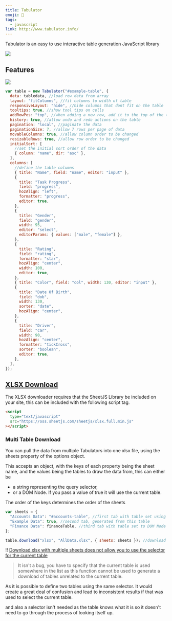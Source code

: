 ```yaml
---
title: Tabulator
emoji: 📝
tags:
  - javascript
link: http://www.tabulator.info/
---
```


Tabulator is an easy to use interactive table generation JavaScript library

![](https://camo.githubusercontent.com/9c2d6ef191915ab62b8ebebd89b872117d50fb3a/687474703a2f2f746162756c61746f722e696e666f2f696d616765732f746162756c61746f725f7461626c652e6a7067)

## Features

![](https://camo.githubusercontent.com/a53666e350066bb06923290b7576b8b02784b45e/687474703a2f2f6f6c69666f6c6b6572642e6769746875622e696f2f746162756c61746f722f696d616765732f666561747572656c6973745f73686172652e706e67)

```js
var table = new Tabulator("#example-table", {
  data: tabledata, //load row data from array
  layout: "fitColumns", //fit columns to width of table
  responsiveLayout: "hide", //hide columns that dont fit on the table
  tooltips: true, //show tool tips on cells
  addRowPos: "top", //when adding a new row, add it to the top of the table
  history: true, //allow undo and redo actions on the table
  pagination: "local", //paginate the data
  paginationSize: 7, //allow 7 rows per page of data
  movableColumns: true, //allow column order to be changed
  resizableRows: true, //allow row order to be changed
  initialSort: [
    //set the initial sort order of the data
    { column: "name", dir: "asc" },
  ],
  columns: [
    //define the table columns
    { title: "Name", field: "name", editor: "input" },
    {
      title: "Task Progress",
      field: "progress",
      hozAlign: "left",
      formatter: "progress",
      editor: true,
    },
    {
      title: "Gender",
      field: "gender",
      width: 95,
      editor: "select",
      editorParams: { values: ["male", "female"] },
    },
    {
      title: "Rating",
      field: "rating",
      formatter: "star",
      hozAlign: "center",
      width: 100,
      editor: true,
    },
    { title: "Color", field: "col", width: 130, editor: "input" },
    {
      title: "Date Of Birth",
      field: "dob",
      width: 130,
      sorter: "date",
      hozAlign: "center",
    },
    {
      title: "Driver",
      field: "car",
      width: 90,
      hozAlign: "center",
      formatter: "tickCross",
      sorter: "boolean",
      editor: true,
    },
  ],
});
```

## [XLSX Download](http://tabulator.info/docs/4.7/download#xlsx)

The XLSX downloader requires that the SheetJS Library be included on your site, this can be included with the following script tag.

```html
<script
  type="text/javascript"
  src="https://oss.sheetjs.com/sheetjs/xlsx.full.min.js"
></script>
```

### Multi Table Download

You can pull the data from multiple Tabulators into one xlsx file, using the sheets property of the options object.

This accepts an object, with the keys of each property being the sheet name, and the values being the tables to draw the data from, this can either be

- a string representing the query selector,
- or a DOM Node. If you pass a value of true it will use the current table.

The order of the keys determines the order of the sheets

```js
var sheets = {
  "Accounts Data": "#accounts-table", //first tab with table set using a query selector
  "Example Data": true, //second tab, generated from this table
  "Finance Data": financeTable, //third tab with table set to DOM Node
};

table.download("xlsx", "AllData.xlsx", { sheets: sheets }); //download a Xlsx file that has a tab for each table
```

‼️ [Download xlsx with multiple sheets does not allow you to use the selector for the current table](https://github.com/olifolkerd/tabulator/issues/1939#issuecomment-479604622)

> It isn't a bug, you have to specify that the current table is used somewhere in the list as this function cannot be used to generate a download of tables unrelated to the current table.

As it is possible to define two tables using the same selector. It would create a great deal of confusion and lead to inconsistent results if that was used to select the current table.

and also a selector isn't needed as the table knows what it is so it doesn't need to go through the process of looking itself up.
